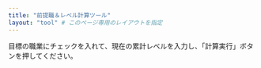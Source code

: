 ```yaml
---
title: "前提職＆レベル計算ツール"
layout: "tool" # このページ専用のレイアウトを指定
---
```


目標の職業にチェックを入れて、現在の累計レベルを入力し、「計算実行」ボタンを押してください。